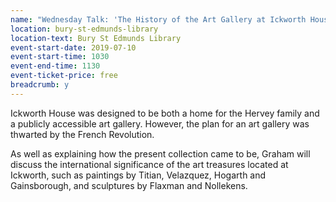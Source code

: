 ```yaml
---
name: "Wednesday Talk: 'The History of the Art Gallery at Ickworth House' by Graham Parker"
location: bury-st-edmunds-library
location-text: Bury St Edmunds Library
event-start-date: 2019-07-10
event-start-time: 1030
event-end-time: 1130
event-ticket-price: free
breadcrumb: y
---
```


Ickworth House was designed to be both a home for the Hervey family and a publicly accessible art gallery. However, the plan for an art gallery was thwarted by the French Revolution.

As well as explaining how the present collection came to be, Graham will discuss the international significance of the art treasures located at Ickworth, such as paintings by Titian, Velazquez, Hogarth and Gainsborough, and sculptures by Flaxman and Nollekens.
